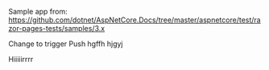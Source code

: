 Sample app from: https://github.com/dotnet/AspNetCore.Docs/tree/master/aspnetcore/test/razor-pages-tests/samples/3.x

Change to trigger Push
hgffh
hjgyj

Hiiiiirrrr
